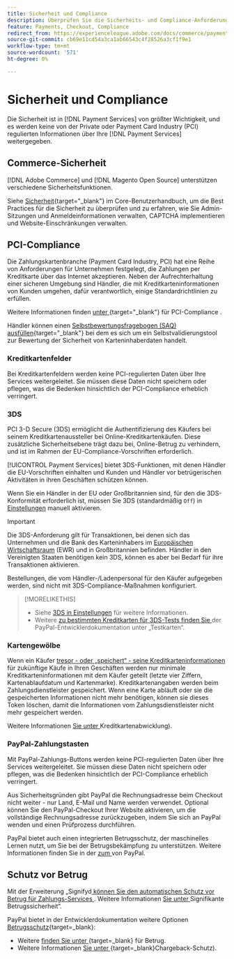 ```yaml
---
title: Sicherheit und Compliance
description: Überprüfen Sie die Sicherheits- und Compliance-Anforderungen für Ihre Site.
feature: Payments, Checkout, Compliance
redirect_from: https://experienceleague.adobe.com/docs/commerce/payment-services/security.html
source-git-commit: cb69e11cd54a3ca1ab66543c4f28526a3cf1f9e1
workflow-type: tm+mt
source-wordcount: '571'
ht-degree: 0%

---
```


# Sicherheit und Compliance

Die Sicherheit ist in [!DNL Payment Services] von größter Wichtigkeit, und es werden keine von der Private oder Payment Card Industry (PCI) regulierten Informationen über Ihre [!DNL Payment Services] weitergegeben.

## Commerce-Sicherheit

[!DNL Adobe Commerce] und [!DNL Magento Open Source] unterstützen verschiedene Sicherheitsfunktionen.

Siehe [Sicherheit](https://experienceleague.adobe.com/de/docs/commerce-admin/systems/security/security){target="_blank"} im Core-Benutzerhandbuch, um die Best Practices für die Sicherheit zu überprüfen und zu erfahren, wie Sie Admin-Sitzungen und Anmeldeinformationen verwalten, CAPTCHA implementieren und Website-Einschränkungen verwalten.

## PCI-Compliance

Die Zahlungskartenbranche (Payment Card Industry, PCI) hat eine Reihe von Anforderungen für Unternehmen festgelegt, die Zahlungen per Kreditkarte über das Internet akzeptieren. Neben der Aufrechterhaltung einer sicheren Umgebung sind Händler, die mit Kreditkarteninformationen von Kunden umgehen, dafür verantwortlich, einige Standardrichtlinien zu erfüllen.

Weitere Informationen finden [ unter ](https://experienceleague.adobe.com/de/docs/commerce-admin/start/compliance/payments/compliance-pci){target="_blank"} für PCI-Compliance .

Händler können einen [Selbstbewertungsfragebogen (SAQ) ausfüllen](https://www.pcisecuritystandards.org/pci_security/completing_self_assessment){target="_blank"} bei dem es sich um ein Selbstvalidierungstool zur Bewertung der Sicherheit von Karteninhaberdaten handelt.

### Kreditkartenfelder

Bei Kreditkartenfeldern werden keine PCI-regulierten Daten über Ihre Services weitergeleitet. Sie müssen diese Daten nicht speichern oder pflegen, was die Bedenken hinsichtlich der PCI-Compliance erheblich verringert.

### 3DS

PCI 3-D Secure (3DS) ermöglicht die Authentifizierung des Käufers bei seinem Kreditkartenaussteller bei Online-Kreditkartenkäufen. Diese zusätzliche Sicherheitsebene trägt dazu bei, Online-Betrug zu verhindern, und ist im Rahmen der EU-Compliance-Vorschriften erforderlich.

[!UICONTROL Payment Services] bietet 3DS-Funktionen, mit denen Händler die EU-Vorschriften einhalten und Kunden und Händler vor betrügerischen Aktivitäten in ihren Geschäften schützen können.

Wenn Sie ein Händler in der EU oder Großbritannien sind, für den die 3DS-Konformität erforderlich ist, müssen Sie 3DS (standardmäßig `Off`) in [Einstellungen](settings.md#credit-card-fields) manuell aktivieren.

>[!IMPORTANT]
>
>Die 3DS-Anforderung gilt für Transaktionen, bei denen sich das Unternehmen und die Bank des Karteninhabers im [Europäischen Wirtschaftsraum](https://www.efta.int/eea) (EWR) und in Großbritannien befinden. Händler in den Vereinigten Staaten benötigen kein 3DS, können es aber bei Bedarf für ihre Transaktionen aktivieren.

Bestellungen, die vom Händler-/Ladenpersonal für den Käufer aufgegeben werden, sind nicht mit 3DS-Compliance-Maßnahmen konfiguriert.

>[!MORELIKETHIS]
>
> * Siehe [3DS in Einstellungen](settings.md#3ds) für weitere Informationen.
> * Weitere [ zu bestimmten Kreditkarten für 3DS-Tests finden Sie ](https://developer.paypal.com/docs/checkout/advanced/customize/3d-secure/test/) der PayPal-Entwicklerdokumentation unter „Testkarten“.

### Kartengewölbe

Wenn ein Käufer [tresor - oder „speichert“ - seine Kreditkarteninformationen](vaulting.md) für zukünftige Käufe in Ihren Geschäften werden nur minimale Kreditkarteninformationen mit dem Käufer geteilt (letzte vier Ziffern, Kartenablaufdatum und Kartenmarke). Kreditkartenangaben werden beim Zahlungsdienstleister gespeichert. Wenn eine Karte abläuft oder sie die gespeicherten Informationen nicht mehr benötigen, können sie dieses Token löschen, damit die Informationen vom Zahlungsdienstleister nicht mehr gespeichert werden.

Weitere Informationen [ Sie unter ](vaulting.md)Kreditkartenabwicklung).

### PayPal-Zahlungstasten

Mit PayPal-Zahlungs-Buttons werden keine PCI-regulierten Daten über Ihre Services weitergeleitet. Sie müssen diese Daten nicht speichern oder pflegen, was die Bedenken hinsichtlich der PCI-Compliance erheblich verringert.

Aus Sicherheitsgründen gibt PayPal die Rechnungsadresse beim Checkout nicht weiter - nur Land, E-Mail und Name werden verwendet. Optional können Sie den PayPal-Checkout Ihrer Website aktivieren, um die vollständige Rechnungsadresse zurückzugeben, indem Sie sich an PayPal wenden und einen Prüfprozess durchführen.

PayPal bietet auch einen integrierten Betrugsschutz, der maschinelles Lernen nutzt, um Sie bei der Betrugsbekämpfung zu unterstützen. Weitere Informationen finden Sie in der [ zum ](https://www.paypal.com/us/webapps/mpp/security/seller-protection) von PayPal.

## Schutz vor Betrug

Mit der Erweiterung „Signifyd[ können Sie den automatischen Schutz vor Betrug für Zahlungs-Services ](https://commercemarketplace.adobe.com/signifyd-module-connect.html). Weitere Informationen [ Sie unter ](fraud-protection.md)Signifikante Betrugssicherheit“.

PayPal bietet in der Entwicklerdokumentation weitere Optionen [Betrugsschutz](https://www.paypal.com/us/cshelp/article/what-is-fraud-protection-help1014){target=_blank}:

* Weitere [ finden Sie unter ](https://www.paypal.com/us/enterprise/fraud-protection-advanced#fraud-protection-advanced){target=_blank} für Betrug.
* Weitere Informationen [ Sie unter ](https://www.paypal.com/us/cshelp/article/what-is-chargeback-protection-help608){target=_blank}Chargeback-Schutz).
